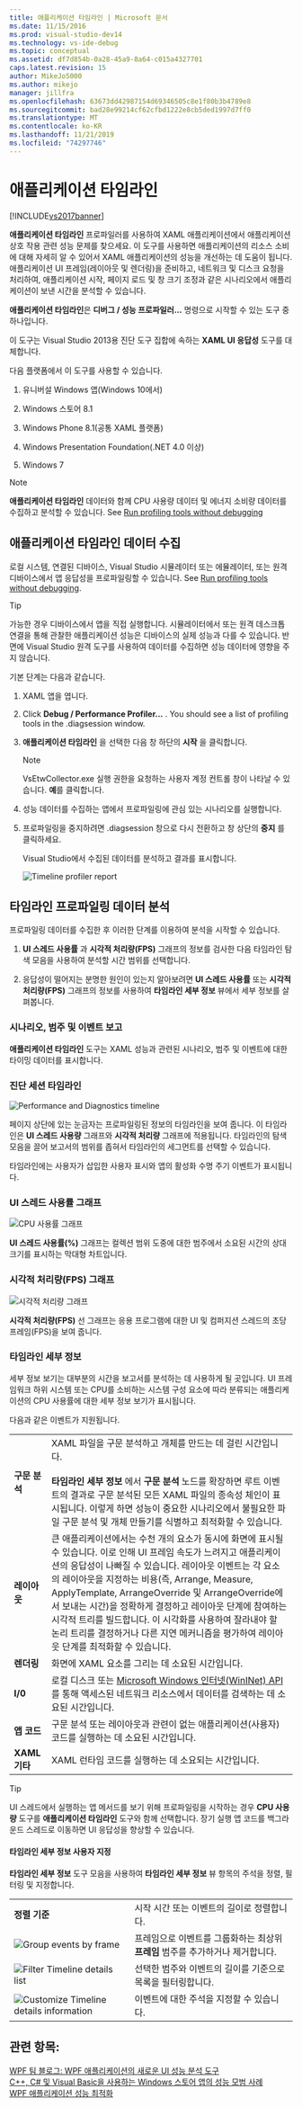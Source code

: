 ```yaml
---
title: 애플리케이션 타임라인 | Microsoft 문서
ms.date: 11/15/2016
ms.prod: visual-studio-dev14
ms.technology: vs-ide-debug
ms.topic: conceptual
ms.assetid: df7d854b-0a28-45a9-8a64-c015a4327701
caps.latest.revision: 15
author: MikeJo5000
ms.author: mikejo
manager: jillfra
ms.openlocfilehash: 63673dd42987154d69346505c8e1f80b3b4789e8
ms.sourcegitcommit: bad28e99214cf62cfbd1222e8cb5ded1997d7ff0
ms.translationtype: MT
ms.contentlocale: ko-KR
ms.lasthandoff: 11/21/2019
ms.locfileid: "74297746"
---
```

# <a name="application-timeline"></a>애플리케이션 타임라인
[!INCLUDE[vs2017banner](../includes/vs2017banner.md)]

**애플리케이션 타임라인** 프로파일러를 사용하여 XAML 애플리케이션에서 애플리케이션 상호 작용 관련 성능 문제를 찾으세요. 이 도구를 사용하면 애플리케이션의 리소스 소비에 대해 자세히 알 수 있어서 XAML 애플리케이션의 성능을 개선하는 데 도움이 됩니다. 애플리케이션 UI 프레임(레이아웃 및 렌더링)을 준비하고, 네트워크 및 디스크 요청을 처리하여, 애플리케이션 시작, 페이지 로드 및 창 크기 조정과 같은 시나리오에서 애플리케이션이 보낸 시간을 분석할 수 있습니다.  
  
 **애플리케이션 타임라인**은 **디버그 / 성능 프로파일러...** 명령으로 시작할 수 있는 도구 중 하나입니다.  
  
 이 도구는 Visual Studio 2013용 진단 도구 집합에 속하는 **XAML UI 응답성** 도구를 대체합니다.  
  
 다음 플랫폼에서 이 도구를 사용할 수 있습니다.  
  
1. 유니버설 Windows 앱(Windows 10에서)  
  
2. Windows 스토어 8.1  
  
3. Windows Phone 8.1(공통 XAML 플랫폼)  
  
4. Windows Presentation Foundation(.NET 4.0 이상)  
  
5. Windows 7  
  
> [!NOTE]
> **애플리케이션 타임라인** 데이터와 함께 CPU 사용량 데이터 및 에너지 소비량 데이터를 수집하고 분석할 수 있습니다. See [Run profiling tools without debugging](https://msdn.microsoft.com/library/e97ce1a4-62d6-4b8e-a2f7-61576437ff01)  
  
## <a name="BKMK_Collect_Timeline_data_for_your_app"></a> 애플리케이션 타임라인 데이터 수집  
 로컬 시스템, 연결된 디바이스, Visual Studio 시뮬레이터 또는 에뮬레이터, 또는 원격 디바이스에서 앱 응답성을 프로파일링할 수 있습니다. See [Run profiling tools without debugging](https://msdn.microsoft.com/library/e97ce1a4-62d6-4b8e-a2f7-61576437ff01).  
  
> [!TIP]
> 가능한 경우 디바이스에서 앱을 직접 실행합니다. 시뮬레이터에서 또는 원격 데스크톱 연결을 통해 관찰한 애플리케이션 성능은 디바이스의 실제 성능과 다를 수 있습니다. 반면에 Visual Studio 원격 도구를 사용하여 데이터를 수집하면 성능 데이터에 영향을 주지 않습니다.  
  
 기본 단계는 다음과 같습니다.  
  
1. XAML 앱을 엽니다.  
  
2. Click **Debug / Performance Profiler...** . You should see a list of profiling tools in the .diagsession window.  
  
3. **애플리케이션 타임라인** 을 선택한 다음 창 하단의 **시작** 을 클릭합니다.  
  
    > [!NOTE]
    > VsEtwCollector.exe 실행 권한을 요청하는 사용자 계정 컨트롤 창이 나타날 수 있습니다. **예**를 클릭합니다.  
  
4. 성능 데이터를 수집하는 앱에서 프로파일링에 관심 있는 시나리오를 실행합니다.  
  
5. 프로파일링을 중지하려면 .diagsession 창으로 다시 전환하고 창 상단의 **중지** 를 클릭하세요.  
  
     Visual Studio에서 수집된 데이터를 분석하고 결과를 표시합니다.  
  
     ![Timeline profiler report](../profiling/media/timeline-base.png "TIMELINE_Base")  
  
## <a name="BKMK_Analyze_Timeline_profiling_data"></a> 타임라인 프로파일링 데이터 분석  
 프로파일링 데이터를 수집한 후 이러한 단계를 이용하여 분석을 시작할 수 있습니다.  
  
1. **UI 스레드 사용률** 과 **시각적 처리량(FPS)** 그래프의 정보를 검사한 다음 타임라인 탐색 모음을 사용하여 분석할 시간 범위를 선택합니다.  
  
2. 응답성이 떨어지는 분명한 원인이 있는지 알아보려면 **UI 스레드 사용률** 또는 **시각적 처리량(FPS)** 그래프의 정보를 사용하여 **타임라인 세부 정보** 뷰에서 세부 정보를 살펴봅니다.  
  
### <a name="BKMK_Report_scenarios_categories_and_events"></a> 시나리오, 범주 및 이벤트 보고  
 **애플리케이션 타임라인** 도구는 XAML 성능과 관련된 시나리오, 범주 및 이벤트에 대한 타이밍 데이터를 표시합니다.  
  
### <a name="BKMK_Diagnostic_session_timeline"></a> 진단 세션 타임라인  
 ![Performance and Diagnostics timeline](../profiling/media/diaghub-timelinewithusermarks.png "DIAGHUB_TimelineWithUserMarks")  
  
 페이지 상단에 있는 눈금자는 프로파일링된 정보의 타임라인을 보여 줍니다. 이 타임라인은 **UI 스레드 사용량** 그래프와 **시각적 처리량** 그래프에 적용됩니다. 타임라인의 탐색 모음을 끌어 보고서의 범위를 좁혀서 타임라인의 세그먼트를 선택할 수 있습니다.  
  
 타임라인에는 사용자가 삽입한 사용자 표시와 앱의 활성화 수명 주기 이벤트가 표시됩니다.  
  
### <a name="BKMK_UI_thread_utilization_graph"></a> UI 스레드 사용률 그래프  
 ![CPU 사용률 그래프](../profiling/media/timeline-cpuutilization.png "TIMELINE_CpuUtilization")  
  
 **UI 스레드 사용률(%)** 그래프는 컬렉션 범위 도중에 대한 범주에서 소요된 시간의 상대 크기를 표시하는 막대형 차트입니다.  
  
### <a name="BKMK_Visual_throughput_FPS_graph"></a> 시각적 처리량(FPS) 그래프  
 ![시각적 처리량 그래프](../profiling/media/timeline-visualthroughput.png "TIMELINE_VisualThroughput")  
  
 **시각적 처리량(FPS)** 선 그래프는 응용 프로그램에 대한 UI 및 컴퍼지션 스레드의 초당 프레임(FPS)을 보여 줍니다.  
  
### <a name="BKMK_Timeline_details_"></a> 타임라인 세부 정보  
 세부 정보 보기는 대부분의 시간을 보고서를 분석하는 데 사용하게 될 곳입니다. UI 프레임워크 하위 시스템 또는 CPU를 소비하는 시스템 구성 요소에 따라 분류되는 애플리케이션의 CPU 사용률에 대한 세부 정보 보기가 표시됩니다.  
  
 다음과 같은 이벤트가 지원됩니다.  
  
|||  
|-|-|  
|**구문 분석**|XAML 파일을 구문 분석하고 개체를 만드는 데 걸린 시간입니다.<br /><br /> **타임라인 세부 정보** 에서 **구문 분석** 노드를 확장하면 루트 이벤트의 결과로 구문 분석된 모든 XAML 파일의 종속성 체인이 표시됩니다. 이렇게 하면 성능이 중요한 시나리오에서 불필요한 파일 구문 분석 및 개체 만들기를 식별하고 최적화할 수 있습니다.|  
|**레이아웃**|큰 애플리케이션에서는 수천 개의 요소가 동시에 화면에 표시될 수 있습니다. 이로 인해 UI 프레임 속도가 느려지고 애플리케이션의 응답성이 나빠질 수 있습니다. 레이아웃 이벤트는 각 요소의 레이아웃을 지정하는 비용(즉, Arrange, Measure, ApplyTemplate, ArrangeOverride 및 ArrangeOverride에서 보내는 시간)을 정확하게 결정하고 레이아웃 단계에 참여하는 시각적 트리를 빌드합니다. 이 시각화를 사용하여 잘라내야 할 논리 트리를 결정하거나 다른 지연 메커니즘을 평가하여 레이아웃 단계를 최적화할 수 있습니다.|  
|**렌더링**|화면에 XAML 요소를 그리는 데 소요된 시간입니다.|  
|**I/0**|로컬 디스크 또는 [Microsoft Windows 인터넷(WinINet) API](https://msdn.microsoft.com/library/windows/desktop/aa385331.aspx)를 통해 액세스된 네트워크 리소스에서 데이터를 검색하는 데 소요된 시간입니다.|  
|**앱 코드**|구문 분석 또는 레이아웃과 관련이 없는 애플리케이션(사용자) 코드를 실행하는 데 소요된 시간입니다.|  
|**XAML 기타**|XAML 런타임 코드를 실행하는 데 소요되는 시간입니다.|  
  
> [!TIP]
> UI 스레드에서 실행하는 앱 메서드를 보기 위해 프로파일링을 시작하는 경우 **CPU 사용량** 도구를 **애플리케이션 타임라인** 도구와 함께 선택합니다. 장기 실행 앱 코드를 백그라운드 스레드로 이동하면 UI 응답성을 향상할 수 있습니다.  
  
#### <a name="BKMK_Customizing_Timeline_details_"></a> 타임라인 세부 정보 사용자 지정  
 **타임라인 세부 정보** 도구 모음을 사용하여 **타임라인 세부 정보** 뷰 항목의 주석을 정렬, 필터링 및 지정합니다.  
  
|||  
|-|-|  
|**정렬 기준**|시작 시간 또는 이벤트의 길이로 정렬합니다.|  
|![Group events by frame](../profiling/media/timeline-groupbyframes.png "TIMELINE_GroupByFrames")|프레임으로 이벤트를 그룹화하는 최상위 **프레임** 범주를 추가하거나 제거합니다.|  
|![Filter Timeline details list](../profiling/media/timeline-filter.png "TIMELINE_Filter")|선택한 범주와 이벤트의 길이를 기준으로 목록을 필터링합니다.|  
|![Customize Timeline details information](../profiling/media/timeline-viewsettings.png "TIMELINE_ViewSettings")|이벤트에 대한 주석을 지정할 수 있습니다.|  
  
## <a name="see-also"></a>관련 항목:  
 [WPF 팀 블로그: WPF 애플리케이션의 새로운 UI 성능 분석 도구](https://devblogs.microsoft.com/wpf/new-ui-performance-analysis-tool-for-wpf-applications/)   
 [C++, C# 및 Visual Basic을 사용하는 Windows 스토어 앱의 성능 모범 사례](https://msdn.microsoft.com/567bcefa-5da5-4e42-a4b8-1358c71adfa2)   
 [WPF 애플리케이션 성능 최적화](https://msdn.microsoft.com/library/ac8c6aa3-3c68-4a24-9827-3b6c829c1ebf)
